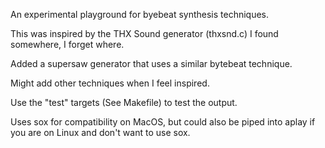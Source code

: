 An experimental playground for byebeat synthesis techniques.

This was inspired by the THX Sound generator (thxsnd.c) I found somewhere, I forget where.

Added a supersaw generator that uses a similar bytebeat technique.

Might add other techniques when I feel inspired.

Use the "test" targets (See Makefile) to test the output.  

Uses sox for compatibility on MacOS, but could also be piped into aplay if you are on Linux and don't want to use sox.

